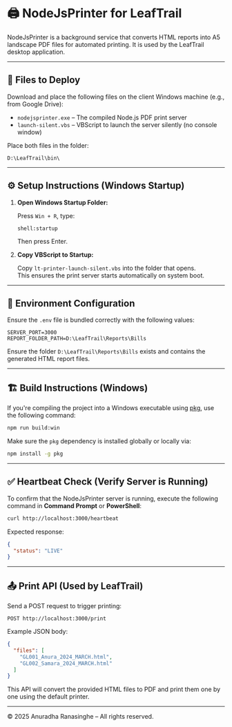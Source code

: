# 🖨️ NodeJsPrinter for LeafTrail

NodeJsPrinter is a background service that converts HTML reports into A5 landscape PDF files for automated printing. It is used by the LeafTrail desktop application.

---

## 📁 Files to Deploy

Download and place the following files on the client Windows machine (e.g., from Google Drive):

- `nodejsprinter.exe` – The compiled Node.js PDF print server
- `launch-silent.vbs` – VBScript to launch the server silently (no console window)

Place both files in the folder:

```
D:\LeafTrail\bin\
```

---

## ⚙️ Setup Instructions (Windows Startup)

1. **Open Windows Startup Folder:**

   Press `Win + R`, type:

   ```
   shell:startup
   ```

   Then press Enter.

2. **Copy VBScript to Startup:**

   Copy `lt-printer-launch-silent.vbs` into the folder that opens.  
   This ensures the print server starts automatically on system boot.

---

## 🔧 Environment Configuration

Ensure the `.env` file is bundled correctly with the following values:

```env
SERVER_PORT=3000
REPORT_FOLDER_PATH=D:\LeafTrail\Reports\Bills
```

Ensure the folder `D:\LeafTrail\Reports\Bills` exists and contains the generated HTML report files.

---

## 🏗️ Build Instructions (Windows)

If you're compiling the project into a Windows executable using [pkg](https://www.npmjs.com/package/pkg), use the following command:

```bash
npm run build:win
```

Make sure the `pkg` dependency is installed globally or locally via:

```bash
npm install -g pkg
```

---

## ✅ Heartbeat Check (Verify Server is Running)

To confirm that the NodeJsPrinter server is running, execute the following command in **Command Prompt** or **PowerShell**:

```bash
curl http://localhost:3000/heartbeat
```

Expected response:

```json
{
  "status": "LIVE"
}
```

---

## 📤 Print API (Used by LeafTrail)

Send a POST request to trigger printing:

```
POST http://localhost:3000/print
```

Example JSON body:

```json
{
  "files": [
    "GL001_Anura_2024_MARCH.html",
    "GL002_Samara_2024_MARCH.html"
  ]
}
```

This API will convert the provided HTML files to PDF and print them one by one using the default printer.

---

© 2025 Anuradha Ranasinghe – All rights reserved.